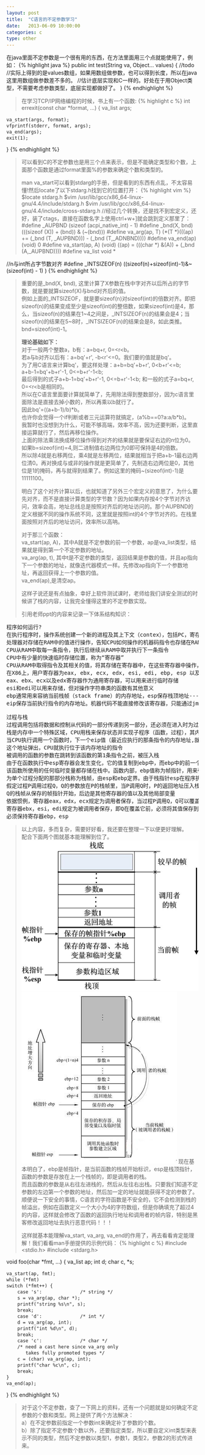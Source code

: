 ```yaml
---
layout: post
title:  "C语言的不定参数学习"
date:   2013-06-09 10:00:00
categories: c
type: other
---
```


在java里面不定参数是一个很有用的东西，在方法里面用三个点就能使用了，例如：
{% highlight java %}
public int test(String va, Object... values) {
    //todo
    //实际上得到的是values数组，如果用数组做参数，也可以得到长度，所以在java这里用数组做参数差不多的。
    //估计底层实现和C一样的。好处在于用Object类型，不需要考虑参数类型，底层实现都做好了。
}
{% endhighlight %}

>在学习TCP/IP网络编程的时候，书上有一个函数:
{% highlight c %}
int errexit(const char *format, ...)
{
    va_list args;

    va_start(args, format);
    vfprintf(stderr, format, args);
    va_end(args);
    exit(1);
}
{% endhighlight %}
>可以看到C的不定参数也是用三个点来表示，但是不能确定类型和个数，上面那个函数是通过format里面%的参数来确定个数和类型的。
>
>man va_start可以看到stdarg的手册，但是看到的东西有点乱，不太容易懂!然后locate了以下stdarg\.h找到它的位置打开：
{% highlight vim %}
$locate stdarg.h
$vim /usr/lib/gcc/x86_64-linux-gnu/4.4/include/stdarg.h
$vim /usr/lib/gcc/x86_64-linux-gnu/4.4/include/cross-stdarg.h
//经过几个转换，还是找不到宏定义，还好，装了ctags，直接在函数名字上使用ctrl+w+]就会跳到定义那里了：
#define  _AUPBND                (sizeof (acpi_native_int) - 1)
#define _bnd(X, bnd)            (((sizeof (X)) + (bnd)) & (~(bnd)))
#define va_arg(ap, T)           (*(T *)(((ap) += (_bnd (T, _AUPBND))) - (_bnd (T,_ADNBND))))
#define va_end(ap)              (void) 0
#define va_start(ap, A)         (void) ((ap) = (((char *) &(A)) + (_bnd (A,_AUPBND))))
#define va_list 		void *

//n与int所占字节数对齐
#define _INTSIZEOF(n)  ((sizeof(n)+sizeof(int)-1)&~(sizeof(int) - 1) )
{% endhighlight %}
>重要的是_bnd(X, bnd), 这里计算了X参数在栈中字对齐以后所占的字节数，就是要就算sizeof(X)与bnd对齐后的值。  
>例如上面的_INTSIZEOF，就是要sizeof(n)对sizeof(int)的倍数对齐。即把sizeof(n)的结果变成至少是sizeof(int)的整倍数，如果sizeof(int)是4，那么，当sizeof(n)的结果在1~4之间是，_INTSIZEOF(n)的结果会是4；当sizeof(n)的结果在5~8时，_INTSIZEOF(n)的结果会是8，如此类推。bnd=sizeof(int)\-1。
>
>**理论基础如下：**  
>对于一般两个整数a，b有：a=bq\+r, 0=&lt;r&lt;b。  
>若a与b对齐以后有：a=bq'\+r', -b&lt;r'&lt;=0。我们要的值就是bq'。  
>为了用C语言来计算bq'，要这样处理：a\+b=bq'\+b\+r', 0&lt;b\+r'&lt;=b;   
>a\+b\-1=bq'\+b\+r'\-1, 0&lt;=b\+r'\-1&lt;b;  
>最后得到的式子a+b-1=bq'+b+r'-1, 0&lt;=b+r'-1&lt;b; 和一般的式子a=bq+r, 0=&lt;r&lt;b是相同的。  
>所以在C语言里面要计算就简单了，先用除法得到整数部分，因为c语言里面除法是直接去掉小数的，所以再乘以b就行了。  
>因此bq'=((a+b-1)/b)\*b。  
>也许你会觉得一个if判断或者三元运算符就搞定，(a%b==0?a:a/b\*b)。  
>我暂时也没想到为什么，可能不够高端，效率不高，因为还要判断，这里直接运算就行了，然后再移位操作。  
>上面的除法乘法换成移位操作得到对齐的结果就是要保证右边的n位为0。如果b=sizeof(int)=4,则二进制值右边两位为0即可保持是4的倍数。  
>所以除4就是右移两位，乘4就是左移两位，结果就相当于把a+b-1最右边两位清0。再对换成与或非的操作就是更简单了，先制造右边两位是0，其他位是1的掩码，再与就得到结果了。例如这里的掩码~(sizeof(int)-1)是11111100。
>
>明白了这个对齐计算以后，也就知道了另外三个宏定义的意思了，为什么要先对齐，而不是直接计算类型的字节数？因为如果内存按4个字节对齐访问，效率会高，地址总线总是按照对齐后的地址访问的。那个AUPBND的定义根据不同的操作系统不同，这里就是按照int的4个字节对齐的。在栈里面按照对齐后的地址访问，效率所以高呐。
>
>对于那三个函数：  
>va_start(ap, A)，其中A就是不定参数的前一个参数，ap是va_list类型，结果就是得到第一个不定参数的地址。  
>va_arg(ap, t), 其中t是不定参数的类型，返回结果是参数的值，并且ap指向下一个参数的地址，就像迭代器模式一样。先修改ap指向下一个参数地址，再返回获得上一个参数的值。  
>va_end(ap),是清空ap。
>
>这样子说还是有点抽象，幸好上软件测试课时，老师给我们讲安全测试的时候讲了栈的内容，让我完全懂得这里的不定参数实现。
>
>引用老师ppt的内容来记录一下体系结构知识：
<pre>
程序如何运行?
在执行程序时，操作系统创建一个新的进程及其上下文（contex），包括PC，寄存器组当前值，以及主存内容，然后将控制权传递给这个新建的进程
处理器对存储在RAM中的值进行操作，告知CPU如何操作的机器码指令也存储在RAM中
CPU从RAM中取每一条指令，执行后继续从RAM中取并执行下一条指令
CPU中有少量的快速临时存储位置，称为“寄存器”
CPU从RAM中取得指令及其相关的值，将其存储在寄存器中，在这些寄存器中操作，并将结果存储在内存中
在X86上，用户寄存器为eax, ebx, ecx, edx, esi, edi, ebp, esp 以及eip
eax、ebx、ecx以及edx寄存器作为通用寄存器，可以用来进行临时存储
esi和edi可以用来存储，但对操作字符串类的函数有其他意义
ebp通常用来容纳当前栈帧（stack frame）的内存地址，esp保存栈顶地址------------在这里只需要记住这两个寄存器
eip保存当前执行指令的内存地址。机器代码不能直接修改该寄存器，只能通过jmp和call指令族进行间接修改，实现循环，调用等

过程与栈
过程调用包括将数据和控制从代码的一部分传递到另一部分，还必须在进入时为过程的局部变量分配空间，并在退出时释放
栈是内存中一个特殊区域，CPU用栈来保存状态并实现子程序（函数，过程），其内容先入后出。 -------------更详细的栈介绍，看C语言学习记录日志
当CPU执行调用一个函数时，下一个eip值（最近应执行的那条指令的内存地址,就是函数返回执行的地址）被压入栈内，当该函数执行完，
这个地址弹出，CPU就执行位于该内存地址的指令
被调用的函数的参数在跳转到该函数的第1条指令之前，被压入栈
由于在函数执行中esp寄存器会发生变化，它的值复制到ebp中，而ebp中的前一个值压入栈中。这样，当函数返回时，可以恢复该ebp值
该函数所使用的任何临时变量都存储在栈中。函数内部，ebp值称为帧指针，用来引用该函数的参数（相对该函数的正偏移量）和栈变量（相对该函数的负偏移量）
为单个过程分配的那部分栈称为栈帧，由esp和ebp定界。由于栈指针esp在程序执行中是可以移动的，因此信息访问一般相对于ebp进行
假定过程P调用过程Q，Q的参数放在P的栈帧里，当P调用Q时，P的返回地址压入栈，形成P栈帧的末尾（从Q返回时应继续执行的地方）。
Q的栈帧从保存的帧指针开始，后边是其他寄存器的值以及其他局部变量
依据惯例，寄存器eax，edx，ecx规定为调用者保存，当过程P调用Q，Q可以覆盖这些寄存器，而不会破坏P所需要的内容
寄存器ebx，esi，edi规定为被调用者保存，即Q在覆盖它前，必须将其值保存到栈中，并在返回前恢复这些值，已备P在恢复执行后使用
必须保持寄存器ebp，esp
</pre>
>以上内容，多而复杂，需要好好看，我还要在整理一下以便更好理解。  
>配合下面两个图就基本能理解到位了。  
![cstack1][cstack1]
![cstack2][cstack2]
>现在基本明白了，ebp是帧指针，是当前函数的栈帧开始标识，esp是栈顶指针，函数的参数是存放在上一个栈帧的，即是调用者的栈。  
>而且函数的参数是从右往左进栈的，然后从左往右出栈。只要我们知道不定参数的左边第一个参数的地址，然后加一定的地址就能获得不定的参数了。  
>顺便说一下安全的事情，C语言的字符函数是不安全的，它不会检测到栈的帧溢出，例如在函数定义一个大小为4的字符数组，但是你确填充了超过4的内容，这样就会修改了函数的返回执行地址和调用者的帧内容，特别是黑客修改返回地址去执行恶意代码！！！  
>
>这样就基本能理解va_start, va_arg, va_end的作用了，再去看看肯定能理解！我们看看man手册提供的示例代码：
{% highlight c %}
#include <stdio.h>
#include <stdarg.h>

void foo(char *fmt, ...)
{
    va_list ap;
    int d;
    char c, *s;

    va_start(ap, fmt);
    while (*fmt)
	switch (*fmt++) {
	    case 's':              /* string */
		s = va_arg(ap, char *);
		printf("string %s\n", s);
		break;
	    case 'd':              /* int */
		d = va_arg(ap, int);
		printf("int %d\n", d);
		break;
	    case 'c':              /* char */
		/* need a cast here since va_arg only
		   takes fully promoted types */
		c = (char) va_arg(ap, int);
		printf("char %c\n", c);
		break;
	}
    va_end(ap);
}
{% endhighlight %}
>对于这个不定参数，查了一下网上的资料，还有一个问题就是如何确定不定参数的个数和类型。网上提供了两个方法解决：  
>a）在不定参数前指定一个参数int来确定补丁参数的个数。  
>b）除了指定不定参数个数以外，还要指定类型，所以要自定义int类型来表示不同的类型，然后不定参数以类型1，参数1，类型2，参数2的形式传进来。  

[cstack1]: /image/c_stack_1.png
[cstack2]: /image/c_stack_2.jpg

